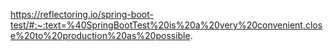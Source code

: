 https://reflectoring.io/spring-boot-test/#:~:text=%40SpringBootTest%20is%20a%20very%20convenient,close%20to%20production%20as%20possible.